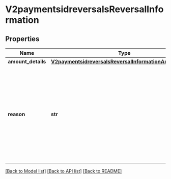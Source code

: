 # V2paymentsidreversalsReversalInformation

## Properties
Name | Type | Description | Notes
------------ | ------------- | ------------- | -------------
**amount_details** | [**V2paymentsidreversalsReversalInformationAmountDetails**](V2paymentsidreversalsReversalInformationAmountDetails.md) |  | [optional] 
**reason** | **str** | Reason for the authorization reversal. Possible value:   - 34: Suspected fraud  CyberSource ignores this field for processors that do not support this value.  | [optional] 

[[Back to Model list]](../README.md#documentation-for-models) [[Back to API list]](../README.md#documentation-for-api-endpoints) [[Back to README]](../README.md)



